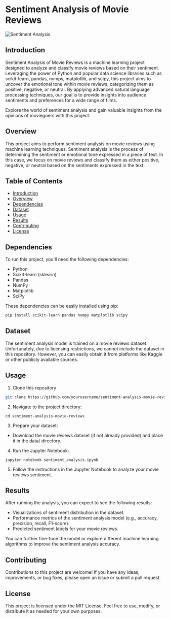 # Sentiment Analysis of Movie Reviews

![Sentiment Analysis]([https://yourimageurl.com](https://monkeylearn.com/static/ea373531e5e1fb2383725421c85c7739/4394e/Sentiment_Analysis_Machine_Learning-Thumbnail.webp))

## Introduction
Sentiment Analysis of Movie Reviews is a machine learning project designed to analyze and classify movie reviews based on their sentiment. Leveraging the power of Python and popular data science libraries such as scikit-learn, pandas, numpy, matplotlib, and scipy, this project aims to uncover the emotional tone within movie reviews, categorizing them as positive, negative, or neutral. By applying advanced natural language processing techniques, our goal is to provide insights into audience sentiments and preferences for a wide range of films.

Explore the world of sentiment analysis and gain valuable insights from the opinions of moviegoers with this project.

## Overview

This project aims to perform sentiment analysis on movie reviews using machine learning techniques. Sentiment analysis is the process of determining the sentiment or emotional tone expressed in a piece of text. In this case, we focus on movie reviews and classify them as either positive, negative, or neutral based on the sentiments expressed in the text.

## Table of Contents

- [Introduction](#sentiment-analysis-of-movie-reviews)
- [Overview](#overview)
- [Dependencies](#dependencies)
- [Dataset](#dataset)
- [Usage](#usage)
- [Results](#results)
- [Contributing](#contributing)
- [License](#license)

## Dependencies

To run this project, you'll need the following dependencies:

- Python
- Scikit-learn (sklearn)
- Pandas
- NumPy
- Matplotlib
- SciPy

These dependencies can be easily installed using pip:

```bash
pip install scikit-learn pandas numpy matplotlib scipy
```

## Dataset 
The sentiment analysis model is trained on a movie reviews dataset. Unfortunately, due to licensing restrictions, we cannot include the dataset in this repository. However, you can easily obtain it from platforms like Kaggle or other publicly available sources.

## Usage
1. Clone this repository
```bash
git clone https://github.com/yourusername/sentiment-analysis-movie-reviews.git
```
2. Navigate to the project directory:
```
cd sentiment-analysis-movie-reviews
```
3. Prepare your dataset:
- Download the movie reviews dataset (if not already provided) and place it in the data/ directory.
  
4. Run the Jupyter Notebook:
```
jupyter notebook sentiment_analysis.ipynb
```
5. Follow the instructions in the Jupyter Notebook to analyze your movie reviews sentiment.

## Results
After running the analysis, you can expect to see the following results:

- Visualizations of sentiment distribution in the dataset.
- Performance metrics of the sentiment analysis model (e.g., accuracy, precision, recall, F1-score).
- Predicted sentiment labels for your movie reviews.

You can further fine-tune the model or explore different machine learning algorithms to improve the sentiment analysis accuracy.

## Contributing
Contributions to this project are welcome! If you have any ideas, improvements, or bug fixes, please open an issue or submit a pull request.

## License
This project is licensed under the MIT License. Feel free to use, modify, or distribute it as needed for your own purposes.






